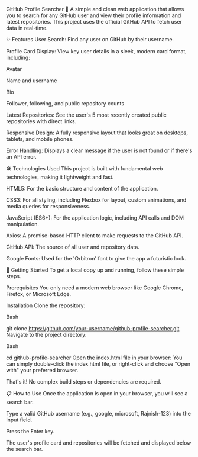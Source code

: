 GitHub Profile Searcher 🚀
A simple and clean web application that allows you to search for any GitHub user and view their profile information and latest repositories. This project uses the official GitHub API to fetch user data in real-time.

✨ Features
User Search: Find any user on GitHub by their username.

Profile Card Display: View key user details in a sleek, modern card format, including:

Avatar

Name and username

Bio

Follower, following, and public repository counts

Latest Repositories: See the user's 5 most recently created public repositories with direct links.

Responsive Design: A fully responsive layout that looks great on desktops, tablets, and mobile phones.

Error Handling: Displays a clear message if the user is not found or if there's an API error.

🛠️ Technologies Used
This project is built with fundamental web technologies, making it lightweight and fast.

HTML5: For the basic structure and content of the application.

CSS3: For all styling, including Flexbox for layout, custom animations, and media queries for responsiveness.

JavaScript (ES6+): For the application logic, including API calls and DOM manipulation.

Axios: A promise-based HTTP client to make requests to the GitHub API.

GitHub API: The source of all user and repository data.

Google Fonts: Used for the 'Orbitron' font to give the app a futuristic look.

🚀 Getting Started
To get a local copy up and running, follow these simple steps.

Prerequisites
You only need a modern web browser like Google Chrome, Firefox, or Microsoft Edge.

Installation
Clone the repository:

Bash

git clone https://github.com/your-username/github-profile-searcher.git
Navigate to the project directory:

Bash

cd github-profile-searcher
Open the index.html file in your browser:
You can simply double-click the index.html file, or right-click and choose "Open with" your preferred browser.

That's it! No complex build steps or dependencies are required.

📋 How to Use
Once the application is open in your browser, you will see a search bar.

Type a valid GitHub username (e.g., google, microsoft, Rajnish-123) into the input field.

Press the Enter key.

The user's profile card and repositories will be fetched and displayed below the search bar.

